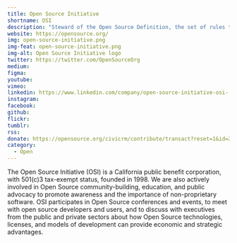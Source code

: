 ```yaml
---
title: Open Source Initiative
shortname: OSI
description: "Steward of the Open Source Definition, the set of rules that define open source software."
website: https://opensource.org/
img: open-source-initiative.png
img-feat: open-source-initiative.png
img-alt: Open Source Initiative logo
twitter: https://twitter.com/OpenSourceOrg
medium: 
figma: 
youtube: 
vimeo: 
linkedin: https://www.linkedin.com/company/open-source-initiative-osi-
instagram: 
facebook: 
github: 
flickr: 
tumblr: 
rss: 
donate: https://opensource.org/civicrm/contribute/transact?reset=1&id=2
category:
  - Open
---
```


The Open Source Initiative (OSI) is a California public benefit corporation, with 501(c)3 tax-exempt status, founded in 1998. We are also actively involved in Open Source community-building, education, and public advocacy to promote awareness and the importance of non-proprietary software. OSI participates in Open Source conferences and events, to meet with open source developers and users, and to discuss with executives from the public and private sectors about how Open Source technologies, licenses, and models of development can provide economic and strategic advantages.
